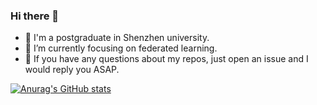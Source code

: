 ### Hi there 👋
 - 🤖 I'm a postgraduate in Shenzhen university.
 - 🌱 I’m currently focusing on federated learning.
 - 👀 If you have any questions about my repos, just open an issue and I would reply you ASAP.

<!--
**KarhouTam/KarhouTam** is a ✨ _special_ ✨ repository because its `README.md` (this file) appears on your GitHub profile.

Here are some ideas to get you started:

- 🔭 I’m currently working on ...
- 🌱 I’m currently learning ...
- 👯 I’m looking to collaborate on ...
- 🤔 I’m looking for help with ...
- 💬 Ask me about ...
- 📫 How to reach me: ...
- 😄 Pronouns: ...
- ⚡ Fun fact: ...
-->

[![Anurag's GitHub stats](https://github-readme-stats.vercel.app/api?username=KarhouTam&show_icons=true)](https://github.com/anuraghazra/github-readme-stats)
